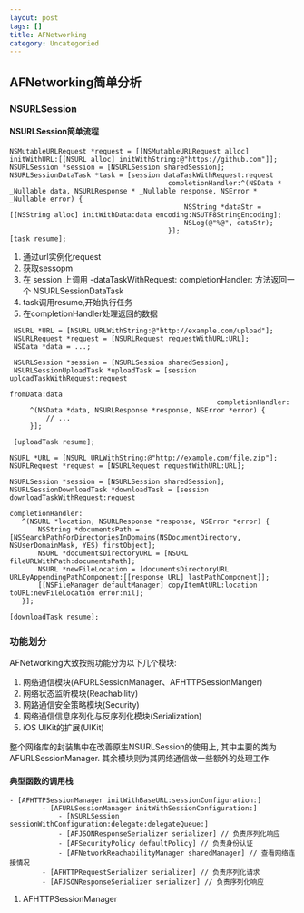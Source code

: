 ```yaml
---
layout: post
tags: []
title: AFNetworking
category: Uncategoried
---
```

## AFNetworking简单分析

### NSURLSession

#### NSURLSession简单流程
```
NSMutableURLRequest *request = [[NSMutableURLRequest alloc] initWithURL:[[NSURL alloc] initWithString:@"https://github.com"]];
NSURLSession *session = [NSURLSession sharedSession];
NSURLSessionDataTask *task = [session dataTaskWithRequest:request
                                       completionHandler:^(NSData * _Nullable data, NSURLResponse * _Nullable response, NSError * _Nullable error) {
                                           NSString *dataStr = [[NSString alloc] initWithData:data encoding:NSUTF8StringEncoding];
                                           NSLog(@"%@", dataStr);
                                       }];
[task resume];
```

1. 通过url实例化request
2. 获取sessopm
3. 在 session 上调用 -dataTaskWithRequest: completionHandler: 方法返回一个 NSURLSessionDataTask
4. task调用resume,开始执行任务
5. 在completionHandler处理返回的数据


```
 NSURL *URL = [NSURL URLWithString:@"http://example.com/upload"];
 NSURLRequest *request = [NSURLRequest requestWithURL:URL];
 NSData *data = ...;

 NSURLSession *session = [NSURLSession sharedSession];
 NSURLSessionUploadTask *uploadTask = [session uploadTaskWithRequest:request
                                                            fromData:data
                                                   completionHandler:
     ^(NSData *data, NSURLResponse *response, NSError *error) {
         // ...
     }];

 [uploadTask resume];
 ```
 
 ```
 NSURL *URL = [NSURL URLWithString:@"http://example.com/file.zip"];
 NSURLRequest *request = [NSURLRequest requestWithURL:URL];

 NSURLSession *session = [NSURLSession sharedSession];
 NSURLSessionDownloadTask *downloadTask = [session downloadTaskWithRequest:request
                                                         completionHandler:
    ^(NSURL *location, NSURLResponse *response, NSError *error) {
        NSString *documentsPath = [NSSearchPathForDirectoriesInDomains(NSDocumentDirectory, NSUserDomainMask, YES) firstObject];
        NSURL *documentsDirectoryURL = [NSURL fileURLWithPath:documentsPath];
        NSURL *newFileLocation = [documentsDirectoryURL URLByAppendingPathComponent:[[response URL] lastPathComponent]];
        [[NSFileManager defaultManager] copyItemAtURL:location toURL:newFileLocation error:nil];
    }];

 [downloadTask resume];
```


### 功能划分

AFNetworking大致按照功能分为以下几个模块:
1. 网络通信模块(AFURLSessionManager、AFHTTPSessionManger)
2. 网络状态监听模块(Reachability)
3. 网路通信安全策略模块(Security)
4. 网络通信信息序列化与反序列化模块(Serialization)
5. iOS UIKit的扩展(UIKit)

整个网络库的封装集中在改善原生NSURLSession的使用上, 其中主要的类为AFURLSessionManager. 其余模块则为其网络通信做一些额外的处理工作.


#### 典型函数的调用栈
```
- [AFHTTPSessionManager initWithBaseURL:sessionConfiguration:]
		- [AFURLSessionManager initWithSessionConfiguration:]
			- [NSURLSession sessionWithConfiguration:delegate:delegateQueue:]
			- [AFJSONResponseSerializer serializer] // 负责序列化响应
			- [AFSecurityPolicy defaultPolicy] // 负责身份认证
			- [AFNetworkReachabilityManager sharedManager] // 查看网络连接情况
		- [AFHTTPRequestSerializer serializer] // 负责序列化请求
		- [AFJSONResponseSerializer serializer] // 负责序列化响应
```

1. AFHTTPSessionManager
